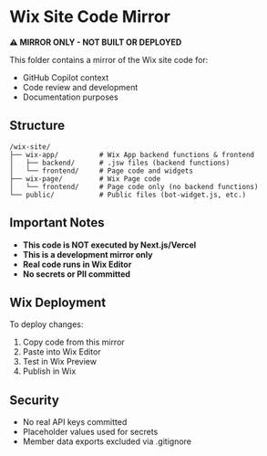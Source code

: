 # Wix Site Code Mirror

**⚠️ MIRROR ONLY - NOT BUILT OR DEPLOYED**

This folder contains a mirror of the Wix site code for:

- GitHub Copilot context
- Code review and development
- Documentation purposes

## Structure

```
/wix-site/
├── wix-app/          # Wix App backend functions & frontend
│   ├── backend/      # .jsw files (backend functions)
│   └── frontend/     # Page code and widgets
├── wix-page/         # Wix Page code
│   └── frontend/     # Page code only (no backend functions)
└── public/           # Public files (bot-widget.js, etc.)
```

## Important Notes

- **This code is NOT executed by Next.js/Vercel**
- **This is a development mirror only**
- **Real code runs in Wix Editor**
- **No secrets or PII committed**

## Wix Deployment

To deploy changes:

1. Copy code from this mirror
2. Paste into Wix Editor
3. Test in Wix Preview
4. Publish in Wix

## Security

- No real API keys committed
- Placeholder values used for secrets
- Member data exports excluded via .gitignore
